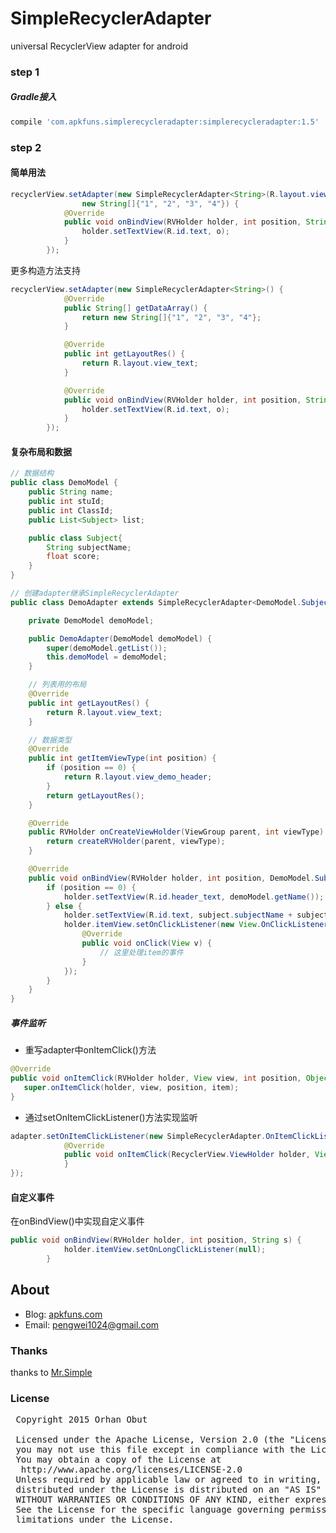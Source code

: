 # SimpleRecyclerAdapter
universal RecyclerView adapter for android

### step 1
##### Gradle接入
```groovy
compile 'com.apkfuns.simplerecycleradapter:simplerecycleradapter:1.5'
```


### step 2
#### 简单用法
```java
recyclerView.setAdapter(new SimpleRecyclerAdapter<String>(R.layout.view_text,
                new String[]{"1", "2", "3", "4"}) {
            @Override
            public void onBindView(RVHolder holder, int position, String o) {
                holder.setTextView(R.id.text, o);
            }
        });
```

更多构造方法支持
```java
recyclerView.setAdapter(new SimpleRecyclerAdapter<String>() {
            @Override
            public String[] getDataArray() {
                return new String[]{"1", "2", "3", "4"};
            }

            @Override
            public int getLayoutRes() {
                return R.layout.view_text;
            }

            @Override
            public void onBindView(RVHolder holder, int position, String o) {
                holder.setTextView(R.id.text, o);
            }
        });
```

#### 复杂布局和数据
```java
// 数据结构
public class DemoModel {
    public String name;
    public int stuId;
    public int ClassId;
    public List<Subject> list;

    public class Subject{
        String subjectName;
        float score;
    }
}

// 创建adapter继承SimpleRecyclerAdapter
public class DemoAdapter extends SimpleRecyclerAdapter<DemoModel.Subject> {

    private DemoModel demoModel;

    public DemoAdapter(DemoModel demoModel) {
        super(demoModel.getList());
        this.demoModel = demoModel;
    }

    // 列表用的布局
    @Override
    public int getLayoutRes() {
        return R.layout.view_text;
    }

    // 数据类型
    @Override
    public int getItemViewType(int position) {
        if (position == 0) {
            return R.layout.view_demo_header;
        }
        return getLayoutRes();
    }

    @Override
    public RVHolder onCreateViewHolder(ViewGroup parent, int viewType) {
        return createRVHolder(parent, viewType);
    }

    @Override
    public void onBindView(RVHolder holder, int position, DemoModel.Subject subject) {
        if (position == 0) {
            holder.setTextView(R.id.header_text, demoModel.getName());
        } else {
            holder.setTextView(R.id.text, subject.subjectName + subject.score);
            holder.itemView.setOnClickListener(new View.OnClickListener() {
                @Override
                public void onClick(View v) {
                    // 这里处理item的事件
                }
            });
        }
    }
}
```

##### 事件监听
* 重写adapter中onItemClick()方法
```java
@Override
public void onItemClick(RVHolder holder, View view, int position, Object item) {
   super.onItemClick(holder, view, position, item);
}
```
* 通过setOnItemClickListener()方法实现监听
```java
adapter.setOnItemClickListener(new SimpleRecyclerAdapter.OnItemClickListener() {
            @Override
            public void onItemClick(RecyclerView.ViewHolder holder, View view, int position, Object item) {
            }
});
```

#### 自定义事件
在onBindView()中实现自定义事件
```java
public void onBindView(RVHolder holder, int position, String s) {
            holder.itemView.setOnLongClickListener(null);
        }
```

## About
 * Blog: [apkfuns.com](http://apkfuns.com?from=github)
 * Email: [pengwei1024@gmail.com](http://mail.qq.com/cgi-bin/qm_share?t=qm_mailme&email=pengwei1024@gmail.com)
 
### Thanks
 thanks to [Mr.Simple](http://blog.csdn.net/bboyfeiyu/article/details/48806125)
 
### License
 <pre>
 Copyright 2015 Orhan Obut
 
 Licensed under the Apache License, Version 2.0 (the "License");
 you may not use this file except in compliance with the License.
 You may obtain a copy of the License at
  http://www.apache.org/licenses/LICENSE-2.0
 Unless required by applicable law or agreed to in writing, software
 distributed under the License is distributed on an "AS IS" BASIS,
 WITHOUT WARRANTIES OR CONDITIONS OF ANY KIND, either express or implied.
 See the License for the specific language governing permissions and
 limitations under the License.
 </pre>

